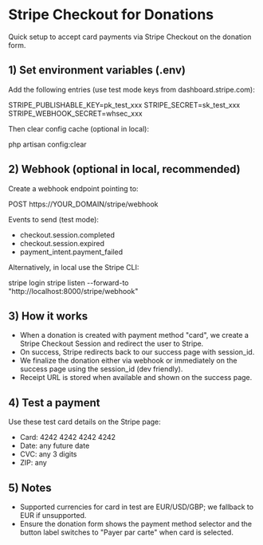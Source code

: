 # Stripe Checkout for Donations

Quick setup to accept card payments via Stripe Checkout on the donation form.

## 1) Set environment variables (.env)

Add the following entries (use test mode keys from dashboard.stripe.com):

STRIPE_PUBLISHABLE_KEY=pk_test_xxx
STRIPE_SECRET=sk_test_xxx
STRIPE_WEBHOOK_SECRET=whsec_xxx

Then clear config cache (optional in local):

php artisan config:clear

## 2) Webhook (optional in local, recommended)

Create a webhook endpoint pointing to:

POST https://YOUR_DOMAIN/stripe/webhook

Events to send (test mode):

-   checkout.session.completed
-   checkout.session.expired
-   payment_intent.payment_failed

Alternatively, in local use the Stripe CLI:

stripe login
stripe listen --forward-to "http://localhost:8000/stripe/webhook"

## 3) How it works

-   When a donation is created with payment method "card", we create a Stripe Checkout Session and redirect the user to Stripe.
-   On success, Stripe redirects back to our success page with session_id.
-   We finalize the donation either via webhook or immediately on the success page using the session_id (dev friendly).
-   Receipt URL is stored when available and shown on the success page.

## 4) Test a payment

Use these test card details on the Stripe page:

-   Card: 4242 4242 4242 4242
-   Date: any future date
-   CVC: any 3 digits
-   ZIP: any

## 5) Notes

-   Supported currencies for card in test are EUR/USD/GBP; we fallback to EUR if unsupported.
-   Ensure the donation form shows the payment method selector and the button label switches to "Payer par carte" when card is selected.
